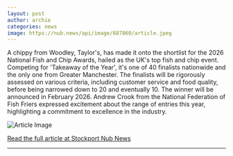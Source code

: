 ```yaml
---
layout: post
author: archie
categories: news
image: https://nub.news/api/image/687860/article.jpeg
---
```

A chippy from Woodley, Taylor's, has made it onto the shortlist for the 2026 National Fish and Chip Awards, hailed as the UK's top fish and chip event. Competing for 'Takeaway of the Year', it's one of 40 finalists nationwide and the only one from Greater Manchester. The finalists will be rigorously assessed on various criteria, including customer service and food quality, before being narrowed down to 20 and eventually 10. The winner will be announced in February 2026. Andrew Crook from the National Federation of Fish Friers expressed excitement about the range of entries this year, highlighting a commitment to excellence in the industry.

![Article Image](https://nub.news/api/image/687860/article.jpeg)

[Read the full article at Stockport Nub News](https://stockport.nub.news/news/local-news/woodley-chippy-nominated-for-national-fish-and-chip-awards-again-270721)

---
